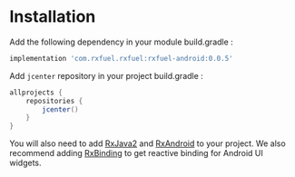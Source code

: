 # Installation

Add the following dependency in your module build.gradle :

```gradle
implementation 'com.rxfuel.rxfuel:rxfuel-android:0.0.5'
```

Add `jcenter` repository in your project build.gradle : 

```gradle
allprojects {
    repositories {
        jcenter()
    }
}
```
You will also need to add [RxJava2](https://github.com/ReactiveX/RxJava) and [RxAndroid](https://github.com/ReactiveX/RxAndroid) to your project. We also recommend adding [RxBinding](https://github.com/JakeWharton/RxBinding) to get reactive binding for Android UI widgets.